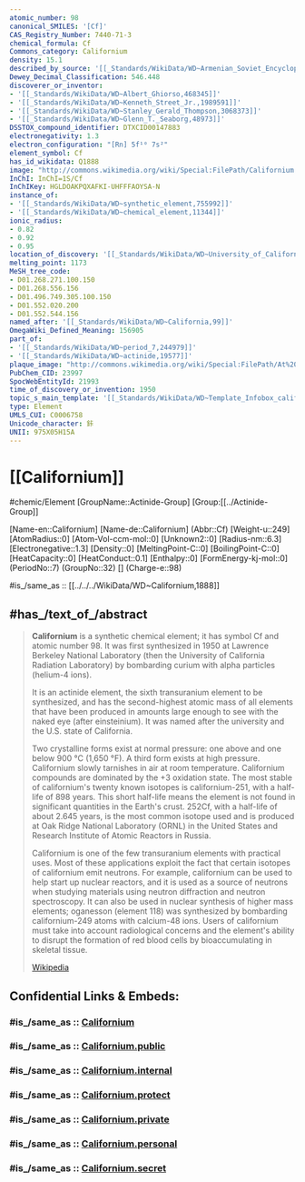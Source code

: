 ```yaml
---
atomic_number: 98
canonical_SMILES: '[Cf]'
CAS_Registry_Number: 7440-71-3
chemical_formula: Cf
Commons_category: Californium
density: 15.1
described_by_source: '[[_Standards/WikiData/WD~Armenian_Soviet_Encyclopedia,_vol._5,124737632]]'
Dewey_Decimal_Classification: 546.448
discoverer_or_inventor:
- '[[_Standards/WikiData/WD~Albert_Ghiorso,468345]]'
- '[[_Standards/WikiData/WD~Kenneth_Street_Jr.,1989591]]'
- '[[_Standards/WikiData/WD~Stanley_Gerald_Thompson,3068373]]'
- '[[_Standards/WikiData/WD~Glenn_T._Seaborg,48973]]'
DSSTOX_compound_identifier: DTXCID00147883
electronegativity: 1.3
electron_configuration: "[Rn] 5f¹⁰ 7s²"
element_symbol: Cf
has_id_wikidata: Q1888
image: "http://commons.wikimedia.org/wiki/Special:FilePath/Californium.jpg"
InChI: InChI=1S/Cf
InChIKey: HGLDOAKPQXAFKI-UHFFFAOYSA-N
instance_of:
- '[[_Standards/WikiData/WD~synthetic_element,755992]]'
- '[[_Standards/WikiData/WD~chemical_element,11344]]'
ionic_radius:
- 0.82
- 0.92
- 0.95
location_of_discovery: '[[_Standards/WikiData/WD~University_of_California,_Berkeley,168756]]'
melting_point: 1173
MeSH_tree_code:
- D01.268.271.100.150
- D01.268.556.156
- D01.496.749.305.100.150
- D01.552.020.200
- D01.552.544.156
named_after: '[[_Standards/WikiData/WD~California,99]]'
OmegaWiki_Defined_Meaning: 156905
part_of:
- '[[_Standards/WikiData/WD~period_7,244979]]'
- '[[_Standards/WikiData/WD~actinide,19577]]'
plaque_image: "http://commons.wikimedia.org/wiki/Special:FilePath/At%20Tokyo%202024%20143.jpg"
PubChem_CID: 23997
SpocWebEntityId: 21993
time_of_discovery_or_invention: 1950
topic_s_main_template: '[[_Standards/WikiData/WD~Template_Infobox_californium,8085325]]'
type: Element
UMLS_CUI: C0006758
Unicode_character: 鉲
UNII: 975X05H15A
---
```


# [[Californium]]


#chemic/Element 
[GroupName::Actinide-Group]
[Group:[[../Actinide-Group]]



[Name-en::Californium]
[Name-de::Californium]
(Abbr::Cf)
[Weight-u::249]
[AtomRadius::0]
[Atom-Vol-ccm-mol::0]
[Unknown2::0]
[Radius-nm::6.3]
[Electronegative::1.3]
[Density::0]
[MeltingPoint-C::0]
[BoilingPoint-C::0]
[HeatCapacity::0]
[HeatConduct::0.1]
[Enthalpy::0]
[FormEnergy-kj-mol::0]
(PeriodNo::7)
(GroupNo::32)
[]
(Charge-e::98)

#is_/same_as :: [[../../../WikiData/WD~Californium,1888]] 



## #has_/text_of_/abstract 

> **Californium** is a synthetic chemical element; it has symbol Cf and atomic number 98. 
> It was first synthesized in 1950 at Lawrence Berkeley National Laboratory 
> (then the University of California Radiation Laboratory) 
> by bombarding curium with alpha particles (helium-4 ions). 
> 
> It is an actinide element, the sixth transuranium element to be synthesized, 
> and has the second-highest atomic mass of all elements that 
> have been produced in amounts large enough to see with the naked eye (after einsteinium). 
> It was named after the university and the U.S. state of California.
>
> Two crystalline forms exist at normal pressure: one above and one below 900 °C (1,650 °F). 
> A third form exists at high pressure. Californium slowly tarnishes in air at room temperature. Californium compounds are dominated by the +3 oxidation state. The most stable of californium's twenty known isotopes is californium-251, with a half-life of 898 years. This short half-life means the element is not found in significant quantities in the Earth's crust. 252Cf, with a half-life of about 2.645 years, is the most common isotope used and is produced at Oak Ridge National Laboratory (ORNL) in the United States and Research Institute of Atomic Reactors in Russia.
>
> Californium is one of the few transuranium elements with practical uses. Most of these applications exploit the fact that certain isotopes of californium emit neutrons. For example, californium can be used to help start up nuclear reactors, and it is used as a source of neutrons when studying materials using neutron diffraction and neutron spectroscopy. It can also be used in nuclear synthesis of higher mass elements; oganesson (element 118) was synthesized by bombarding californium-249 atoms with calcium-48 ions. Users of californium must take into account radiological concerns and the element's ability to disrupt the formation of red blood cells by bioaccumulating in skeletal tissue.
>
> [Wikipedia](https://en.wikipedia.org/wiki/Californium)


## Confidential Links & Embeds: 

### #is_/same_as :: [Californium](/_Standards/Chemistry/Chemical_Element/Actinide-Group/Californium.md) 

### #is_/same_as :: [Californium.public](/_public/Chemistry/Chemical_Element/Actinide-Group/Californium.public.md) 

### #is_/same_as :: [Californium.internal](/_internal/Chemistry/Chemical_Element/Actinide-Group/Californium.internal.md) 

### #is_/same_as :: [Californium.protect](/_protect/Chemistry/Chemical_Element/Actinide-Group/Californium.protect.md) 

### #is_/same_as :: [Californium.private](/_private/Chemistry/Chemical_Element/Actinide-Group/Californium.private.md) 

### #is_/same_as :: [Californium.personal](/_personal/Chemistry/Chemical_Element/Actinide-Group/Californium.personal.md) 

### #is_/same_as :: [Californium.secret](/_secret/Chemistry/Chemical_Element/Actinide-Group/Californium.secret.md)

